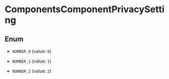 
# ComponentsComponentPrivacySetting

## Enum


* `NUMBER_0` (value: `0`)

* `NUMBER_1` (value: `1`)

* `NUMBER_2` (value: `2`)




